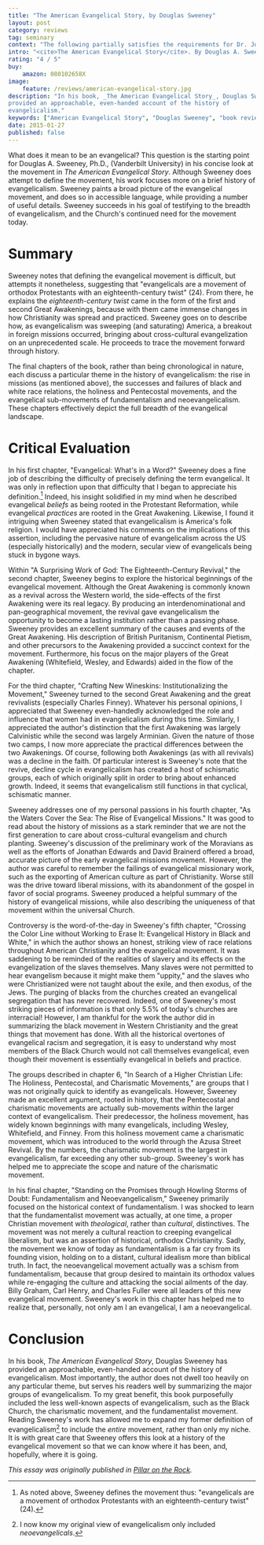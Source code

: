 ```yaml
---
title: "The American Evangelical Story, by Douglas Sweeney"
layout: post
category: reviews
tag: seminary
context: "The following partially satisfies the requirements for Dr. John Mark Yeats' Church History II class at Southwestern Baptist Theological Seminary."
intro: "<cite>The American Evangelical Story</cite>. By Douglas A. Sweeney. Grand Rapids: Baker Academic, 2005, 208 pp. $20.00."
rating: "4 / 5"
buy:
    amazon: 080102658X
image:
    feature: /reviews/american-evangelical-story.jpg
description: "In his book, _The American Evangelical Story_, Douglas Sweeney has
provided an approachable, even-handed account of the history of
evangelicalism."
keywords: ["American Evangelical Story", "Douglas Sweeney", "book review", evangelical, neoevangelical, charismatic, fundamentalism]
date: 2015-01-27
published: false
---
```


What does it mean to be an evangelical? This question is the
starting point for Douglas A. Sweeney, Ph.D., (Vanderbilt University) in
his concise look at the movement in _The American Evangelical
Story_. Although Sweeney does attempt to define the movement, his
work focuses more on a brief history of evangelicalism. Sweeney paints a
broad picture of the evangelical movement, and does so in accessible
language, while providing a number of useful details. Sweeney succeeds
in his goal of testifying to the breadth of evangelicalism, and the
Church's continued need for the movement today.


Summary
=======

Sweeney notes that defining the evangelical movement is difficult, but
attempts it nonetheless, suggesting that "evangelicals are a movement of
orthodox Protestants with an eighteenth-century twist" (24). From there,
he explains the *eighteenth-century twist* came in the form of the first
and second Great Awakenings, because with them came immense changes in
how Christianity was spread and practiced. Sweeney goes on to describe
how, as evangelicalism was sweeping (and saturating) America, a breakout
in foreign missions occurred, bringing about cross-cultural
evangelization on an unprecedented scale. He proceeds to trace the
movement forward through history.

The final chapters of the book, rather than being chronological in
nature, each discuss a particular theme in the history of
evangelicalism: the rise in missions (as mentioned above), the successes
and failures of black and white race relations, the holiness and
Pentecostal movements, and the evangelical sub-movements of
fundamentalism and neoevangelicalism. These chapters effectively depict
the full breadth of the evangelical landscape.


Critical Evaluation
===================

In his first chapter, "Evangelical: What's in a Word?" Sweeney does a fine
job of describing the difficulty of precisely defining the term
evangelical. It was only in reflection upon that difficulty that I began
to appreciate his definition.[^1] Indeed, his insight solidified in
my mind when he described evangelical *beliefs* as being rooted in the
Protestant Reformation, while evangelical *practices* are rooted in the
Great Awakening. Likewise, I found it intriguing when Sweeney stated
that evangelicalism is America's folk religion. I would have appreciated
his comments on the implications of this assertion, including the
pervasive nature of evangelicalism across the US (especially
historically) and the modern, secular view of evangelicals being stuck
in bygone ways.

Within "A Surprising Work of God: The Eighteenth-Century Revival," the
second chapter, Sweeney begins to explore the historical beginnings of
the evangelical movement. Although the Great Awakening is commonly known
as a revival across the Western world, the side-effects of the first
Awakening were its real legacy. By producing an interdenominational and
pan-geographical movement, the revival gave evangelicalism the
opportunity to become a lasting institution rather than a passing phase.
Sweeney provides an excellent summary of the causes and events of the
Great Awakening. His description of British Puritanism, Continental
Pietism, and other precursors to the Awakening provided a succinct
context for the movement. Furthermore, his focus on the major players of
the Great Awakening (Whitefield, Wesley, and Edwards) aided in the flow
of the chapter.

For the third chapter, "Crafting New Wineskins: Institutionalizing the
Movement," Sweeney turned to the second Great Awakening and the great
revivalists (especially Charles Finney). Whatever his personal opinions,
I appreciated that Sweeney even-handedly acknowledged the role and
influence that women had in evangelicalism during this time. Similarly,
I appreciated the author's distinction that the first Awakening was
largely Calvinistic while the second was largely Arminian. Given the
nature of those two camps, I now more appreciate the practical
differences between the two Awakenings. Of course, following both
Awakenings (as with all revivals) was a decline in the faith. Of
particular interest is Sweeney's note that the revive, decline cycle in
evangelicalism has created a host of schismatic groups, each of which
originally split in order to bring about enhanced growth. Indeed, it
seems that evangelicalism still functions in that cyclical, schismatic
manner.

Sweeney addresses one of my personal passions in his fourth chapter, "As
the Waters Cover the Sea: The Rise of Evangelical Missions." It was good
to read about the history of missions as a stark reminder that we are
not the first generation to care about cross-cultural evangelism and
church planting. Sweeney's discussion of the preliminary work of the
Moravians as well as the efforts of Jonathan Edwards and David Brainerd
offered a broad, accurate picture of the early evangelical missions
movement. However, the author was careful to remember the failings of
evangelical missionary work, such as the exporting of American culture
as part of Christianity. Worse still was the drive toward liberal
missions, with its abandonment of the gospel in favor of social
programs. Sweeney produced a helpful summary of the history of
evangelical missions, while also describing the uniqueness of that
movement within the universal Church.

Controversy is the word-of-the-day in Sweeney's fifth chapter, "Crossing
the Color Line without Working to Erase It: Evangelical History in Black
and White," in which the author shows an honest, striking view of race
relations throughout American Christianity and the evangelical movement.
It was saddening to be reminded of the realities of slavery and its
effects on the evangelization of the slaves themselves. Many slaves were
not permitted to hear evangelism because it might make them "uppity,"
and the slaves who were Christianized were not taught about the exile,
and then exodus, of the Jews. The purging of blacks from the churches
created an evangelical segregation that has never recovered. Indeed, one
of Sweeney's most striking pieces of information is that only 5.5% of
today's churches are interracial! However, I am thankful for the
work the author did in summarizing the black movement in Western
Christianity and the great things that movement has done. With all the
historical overtones of evangelical racism and segregation, it is easy
to understand why most members of the Black Church would not call
themselves evangelical, even though their movement is essentially
evangelical in beliefs and practice.

The groups described in chapter 6, "In Search of a Higher Christian Life:
The Holiness, Pentecostal, and Charismatic Movements," are groups that I
was not originally quick to identify as evangelicals. However, Sweeney
made an excellent argument, rooted in history, that the Pentecostal and
charismatic movements are actually sub-movements within the larger
context of evangelicalism. Their predecessor, the holiness movement, has
widely known beginnings with many evangelicals, including Wesley,
Whitefield, and Finney. From this holiness movement came a charismatic
movement, which was introduced to the world through the Azusa Street
Revival. By the numbers, the charismatic movement is the largest in
evangelicalism, far exceeding any other sub-group. Sweeney's work has
helped me to appreciate the scope and nature of the charismatic
movement.

In his final chapter, "Standing on the Promises through Howling Storms of
Doubt: Fundamentalism and Neoevangelicalism," Sweeney primarily focused
on the historical context of fundamentalism. I was shocked to learn
that the fundamentalist movement was actually, at one time, a proper
Christian movement with *theological*, rather than *cultural*,
distinctives. The movement was not merely a cultural reaction to
creeping evangelical liberalism, but was an assertion of historical,
orthodox Christianity. Sadly, the movement we know of today as
fundamentalism is a far cry from its founding vision, holding on to a
distant, cultural idealism more than biblical truth. In fact, the
neoevangelical movement actually was a schism from fundamentalism,
because that group desired to maintain its orthodox values while
re-engaging the culture and attacking the social ailments of the day.
Billy Graham, Carl Henry, and Charles Fuller were all leaders of this
new evangelical movement. Sweeney's work in this chapter has helped me
to realize that, personally, not only am I an evangelical, I am a
neoevangelical.

Conclusion
==========

In his book, *The American Evangelical Story*, Douglas Sweeney has
provided an approachable, even-handed account of the history of
evangelicalism. Most importantly, the author does not dwell too heavily
on any particular theme, but serves his readers well by summarizing the
major groups of evangelicalism. To my great benefit, this book
purposefully included the less well-known aspects of evangelicalism,
such as the Black Church, the charismatic movement, and the
fundamentalist movement. Reading Sweeney's work has allowed me to expand
my former definition of evangelicalism[^2] to include the *entire*
movement, rather than only my niche. It is with great care that Sweeney
offers this look at a history of the evangelical movement so that we can
know where it has been, and, hopefully, where it is going.

[^1]: As noted above, Sweeney defines the movement thus: "evangelicals are a movement of orthodox Protestants with an eighteenth-century twist" (24).

[^2]: I now know my original view of evangelicalism only included *neoevangelicals*.

_This essay was originally published in [Pillar on the Rock](http://www.pillarontherock.com/2011/06/american-evangelical-story.html)._
